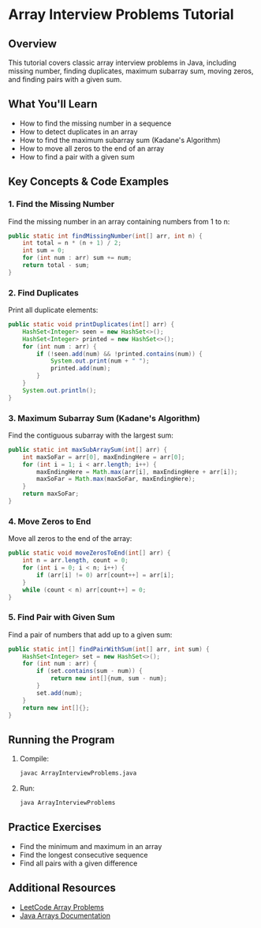 # Array Interview Problems Tutorial

## Overview
This tutorial covers classic array interview problems in Java, including missing number, finding duplicates, maximum subarray sum, moving zeros, and finding pairs with a given sum.

## What You'll Learn
- How to find the missing number in a sequence
- How to detect duplicates in an array
- How to find the maximum subarray sum (Kadane's Algorithm)
- How to move all zeros to the end of an array
- How to find a pair with a given sum

## Key Concepts & Code Examples

### 1. Find the Missing Number
Find the missing number in an array containing numbers from 1 to n:
```java
public static int findMissingNumber(int[] arr, int n) {
    int total = n * (n + 1) / 2;
    int sum = 0;
    for (int num : arr) sum += num;
    return total - sum;
}
```

### 2. Find Duplicates
Print all duplicate elements:
```java
public static void printDuplicates(int[] arr) {
    HashSet<Integer> seen = new HashSet<>();
    HashSet<Integer> printed = new HashSet<>();
    for (int num : arr) {
        if (!seen.add(num) && !printed.contains(num)) {
            System.out.print(num + " ");
            printed.add(num);
        }
    }
    System.out.println();
}
```

### 3. Maximum Subarray Sum (Kadane's Algorithm)
Find the contiguous subarray with the largest sum:
```java
public static int maxSubArraySum(int[] arr) {
    int maxSoFar = arr[0], maxEndingHere = arr[0];
    for (int i = 1; i < arr.length; i++) {
        maxEndingHere = Math.max(arr[i], maxEndingHere + arr[i]);
        maxSoFar = Math.max(maxSoFar, maxEndingHere);
    }
    return maxSoFar;
}
```

### 4. Move Zeros to End
Move all zeros to the end of the array:
```java
public static void moveZerosToEnd(int[] arr) {
    int n = arr.length, count = 0;
    for (int i = 0; i < n; i++) {
        if (arr[i] != 0) arr[count++] = arr[i];
    }
    while (count < n) arr[count++] = 0;
}
```

### 5. Find Pair with Given Sum
Find a pair of numbers that add up to a given sum:
```java
public static int[] findPairWithSum(int[] arr, int sum) {
    HashSet<Integer> set = new HashSet<>();
    for (int num : arr) {
        if (set.contains(sum - num)) {
            return new int[]{num, sum - num};
        }
        set.add(num);
    }
    return new int[]{};
}
```

## Running the Program
1. Compile:
   ```bash
   javac ArrayInterviewProblems.java
   ```
2. Run:
   ```bash
   java ArrayInterviewProblems
   ```

## Practice Exercises
- Find the minimum and maximum in an array
- Find the longest consecutive sequence
- Find all pairs with a given difference

## Additional Resources
- [LeetCode Array Problems](https://leetcode.com/tag/array/)
- [Java Arrays Documentation](https://docs.oracle.com/javase/tutorial/java/nutsandbolts/arrays.html) 
